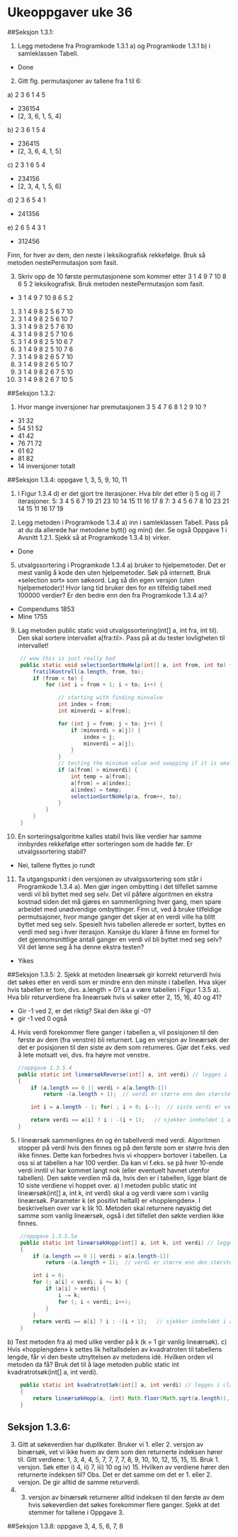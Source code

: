 # Ukeoppgaver uke 36

##Seksjon 1.3.1:
1. Legg metodene fra Programkode 1.3.1 a) og Programkode 1.3.1 b) i samleklassen Tabell.
- Done
2. Gitt flg. permutasjoner av tallene fra 1 til 6: 

a) 2 3 6 1 4 5
- 236154
- [2, 3, 6, 1, 5, 4]

b) 2 3 6 1 5 4
- 236415
- [2, 3, 6, 4, 1, 5]

c) 2 3 1 6 5 4
- 234156
- [2, 3, 4, 1, 5, 6]

d) 2 3 6 5 4 1
- 241356

e) 2 6 5 4 3 1
- 312456

Finn, for hver av dem, den neste i leksikografisk rekkefølge. Bruk så metoden nestePermutasjon som fasit.


3. Skriv opp de 10 første permutasjonene som kommer etter 3 1 4 9 7 10 8 6 5 2 leksikografisk. Bruk metoden nestePermutasjon som fasit.
- 3 1 4 9 7 10 8 6 5 2


1. 3 1 4 9 8 2  5 6 7 10
1. 3 1 4 9 8 2  5 6 10 7
1. 3 1 4 9 8 2  5 7 6 10
1. 3 1 4 9 8 2  5 7 10 6
1. 3 1 4 9 8 2  5 10 6 7
1. 3 1 4 9 8 2  5 10 7 6
1. 3 1 4 9 8 2  6 5 7 10
1. 3 1 4 9 8 2  6 5 10 7
1. 3 1 4 9 8 2  6 7 5 10
1. 3 1 4 9 8 2  6 7 10 5


##Seksjon 1.3.2: 
1. Hvor mange inversjoner har premutasjonen 3 5 4 7 6 8 1 2 9 10 ?
- 31 32 
- 54 51 52
- 41 42
- 76 71 72
- 61 62
- 81 82
- 14 inversjoner totalt

##Seksjon 1.3.4: 
oppgave 1, 3, 5, 9, 10, 11
1. I Figur 1.3.4 d) er det gjort tre iterasjoner. Hva blir det etter i) 5 og ii) 7 iterasjoner.
5: 3 	4 	5	6 	7 	19 	21 	23 	10	14 	15 	11 	16 	17	8
7: 3 	4 	5	6 	7 	8 	10 	23 	21	14 	15 	11 	16 	17	19

2. Legg metoden i Programkode 1.3.4 a) inn i samleklassen Tabell. Pass på at du da allerede har metodene bytt() og min() der. Se også Oppgave 1 i Avsnitt 1.2.1. Sjekk så at Programkode 1.3.4 b) virker.
- Done


5. utvalgssortering i Programkode 1.3.4 a) bruker to hjelpemetoder. Det er mest vanlig å kode den uten hjelpemetoder. Søk på internett. Bruk «selection sort» som søkeord. Lag så din egen versjon (uten hjelpemetoder)! Hvor lang tid bruker den for en tilfeldig tabell med 100000 verdier? Er den bedre enn den fra Programkode 1.3.4 a)?
- Compendums 1853
- Mine       1755

9. Lag metoden public static void utvalgssortering(int[] a, int fra, int til). Den skal sortere intervallet a[fra:til>. Pass på at du tester lovligheten til intervallet!
```java
    // wow this is just really bad
    public static void selectionSortNoHelp(int[] a, int from, int to) {
        fratilKontroll(a.length, from, to);
        if (from < to) {
            for (int i = from + 1; i < to; i++) {

                // starting with finding minvalue
                int index = from;
                int minverdi = a[from];

                for (int j = from; j < to; j++) {
                    if (minverdi > a[j]) {
                        index = j;
                        minverdi = a[j];
                    }
                }
                // testing the minimum value and swapping if it is smaller than current
                if (a[from] > minverdi) {
                    int temp = a[from];
                    a[from] = a[index];
                    a[index] = temp;
                    selectionSortNoHelp(a, from++, to);
                }
            }
        }
    }
```



10. En sorteringsalgoritme kalles stabil hvis like verdier har samme innbyrdes rekkefølge etter sorteringen som de hadde før. Er utvalgssortering stabil?
- Nei, tallene flyttes jo rundt


11. Ta utgangspunkt i den versjonen av utvalgssortering som står i Programkode 1.3.4 a). Men gjør ingen ombytting i det tilfellet samme verdi vil bli byttet med seg selv. Det vil påføre algoritmen en ekstra kostnad siden det må gjøres en sammenligning hver gang, men spare arbeidet med unødvendige ombyttinger. Finn ut, ved å bruke tilfeldige permutsajoner, hvor mange ganger det skjer at en verdi ville ha blitt byttet med seg selv. Spesielt hvis tabellen allerede er sortert, byttes en verdi med seg i hver iterasjon. Kanskje du klarer å finne en formel for det gjennomsnittlige antall ganger en verdi vil bli byttet med seg selv? Vil det lønne seg å ha denne ekstra testen?
- Yikes



##Seksjon 1.3.5: 
2. Sjekk at metoden lineærsøk gir korrekt returverdi hvis det søkes etter en verdi som er mindre enn den minste i tabellen. Hva skjer hvis tabellen er tom, dvs. a.length = 0? La a være tabellen i Figur 1.3.5 a). Hva blir returverdiene fra lineærsøk hvis vi søker etter 2, 15, 16, 40 og 41?
 - Gir -1 ved 2, er det riktig? Skal den ikke gi -0?
 - gir -1 ved 0 også

4. Hvis verdi forekommer flere ganger i tabellen a, vil posisjonen til den første av dem (fra venstre) bli returnert. Lag en versjon av lineærsøk der det er posisjonen til den siste av dem som returneres. Gjør det f.eks. ved å lete motsatt vei, dvs. fra høyre mot venstre.
    ```java
    //oppgave 1.3.5.4
    public static int lineærsøkReverse(int[] a, int verdi) // legges i class Tabell
    {
        if (a.length == 0 || verdi > a[a.length-1])
            return -(a.length + 1);  // verdi er større enn den største

        int i = a.length - 1; for( ; i > 0; i--);  // siste verdi er vaktpost

        return verdi == a[i] ? i : -(i + 1);   // sjekker innholdet i a[i]
    }	
    ```

5. I lineærsøk sammenlignes én og én tabellverdi med verdi. Algoritmen stopper på verdi hvis den finnes og på den første som er større hvis den ikke finnes. Dette kan forbedres hvis vi «hopper» bortover i tabellen. La oss si at tabellen a har 100 verdier. Da kan vi f.eks. se på hver 10-ende verdi inntil vi har kommet langt nok (eller eventuelt havnet utenfor tabellen). Den søkte verdien må da, hvis den er i tabellen, ligge blant de 10 siste verdiene vi hoppet over.
      a)  I metoden public static int lineærsøk(int[] a, int k, int verdi) skal a og verdi være som i vanlig lineærsøk. Parameter k (et positivt heltall) er «hopplengden». I beskrivelsen over var k lik 10. Metoden skal returnere nøyaktig det samme som vanlig lineærsøk, også i det tilfellet den søkte verdien ikke finnes.
```java
    //oppgave 1.3.5.5a
    public static int lineærsøkHopp(int[] a, int k, int verdi) // legges i class Tabell
    {
        if (a.length == 0 || verdi > a[a.length-1])
            return -(a.length + 1);  // verdi er større enn den største

        int i = 0;
        for (; a[i] < verdi; i += k) {
            if (a[i] > verdi) {
                i -= k;
                for (; i < verdi; i++);
            }
        }
        return verdi == a[i] ? i : -(i + 1);   // sjekker innholdet i a[i]
    }
```

b)  Test metoden fra a) med ulike verdier på k (k = 1 gir vanlig lineærsøk).
c)  Hvis «hopplengden» k settes lik heltallsdelen av kvadratroten til tabellens lengde, får vi den beste utnyttelsen av metodens idé. Hvilken orden vil metoden da få? Bruk det til å lage metoden public static int kvadratrotsøk(int[] a, int verdi). 
```java
    public static int kvadratrotSøk(int[] a, int verdi) // legges i class Tabell
    {
        return lineærsøkHopp(a, (int) Math.floor(Math.sqrt(a.length)), verdi);
    }
```


## Seksjon 1.3.6: 
3. 	Gitt at søkeverdien har duplikater. Bruker vi 1. eller 2. versjon av binærsøk, vet vi ikke hvem av dem som den returnerte indeksen hører til. Gitt verdiene: 1, 3, 4, 4, 5, 7, 7, 7, 7, 8, 9, 10, 10, 12, 15, 15, 15. Bruk 1. versjon. Søk etter i) 4, ii) 7, iii) 10 og iv) 15. Hvilken av verdiene hører den returnerte indeksen til? Obs. Det er det samme om det er 1. eller 2. versjon. De gir alltid de samme returverdi.
4. 	3. versjon av binærsøk returnerer alltid indeksen til den første av dem hvis søkeverdien det søkes forekommer flere ganger. Sjekk at det stemmer for tallene i Oppgave 3.

##Seksjon 1.3.8: 
oppgave 3, 4, 5, 6, 7, 8
